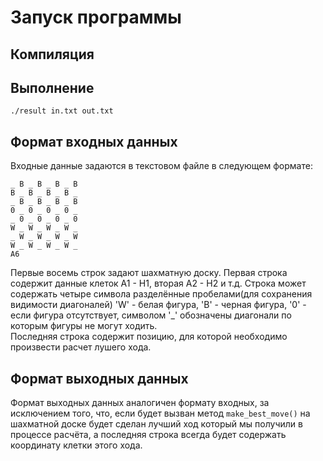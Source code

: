 # Запуск программы

## Компиляция

## Выполнение

```
./result in.txt out.txt
```

## Формат входных данных

Входные данные задаются в текстовом файле в следующем формате:

```
_ B _ B _ B _ B
B _ B _ B _ B _
_ B _ B _ B _ B
0 _ 0 _ 0 _ 0 _
_ 0 _ 0 _ 0 _ 0
W _ W _ W _ W _
_ W _ W _ W _ W
W _ W _ W _ W _
A6
```

Первые восемь строк задают шахматную доску. Первая строка содержит данные клеток A1 - H1, вторая A2 - H2 и т.д. Строка может содержать четыре символа разделённые пробелами(для сохранения видимости диагоналей) 'W' - белая фигура, 'B' - черная фигура, '0' - если фигура отсутствует, символом '_' обозначены диагонали по которым фигуры не могут ходить.  
Последняя строка содержит позицию, для которой необходимо произвести расчет лушего хода.

## Формат выходных данных

Формат выходных данных аналогичен формату входных, за исключением того, что, если будет вызван метод `make_best_move()` на шахматной доске будет сделан лучший ход который мы получили в процессе расчёта, а последняя строка всегда будет содержать координату клетки этого хода. 
